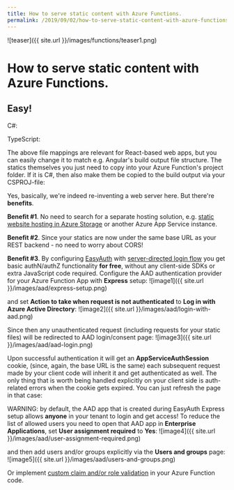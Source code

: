 ```yaml
---
title: How to serve static content with Azure Functions.
permalink: /2019/09/02/how-to-serve-static-content-with-azure-functions
---
```

![teaser]({{ site.url }}/images/functions/teaser1.png)
# How to serve static content with Azure Functions.


## **Easy!**

C#:
<script src="https://gist.github.com/scale-tone/ed4d9756d1bcebf21f1c93e5a157d3e1.js"></script>

TypeScript:
<script src="https://gist.github.com/scale-tone/dadc399b43c85353bd5069d0634a4ef4.js"></script>

The above file mappings are relevant for React-based web apps, but you can easily change it to match e.g. Angular's build output file structure. The statics themselves you just need to copy into your Azure Function's project folder. If it is C#, then also make them be copied to the build output via your CSPROJ-file:
<script src="https://gist.github.com/scale-tone/7d4e29381aed34b8536db04664992c2e.js"></script>

Yes, basically, we're indeed re-inventing a web server here. But there're **benefits**.

**Benefit #1**. No need to search for a separate hosting solution, e.g. [static website hosting in Azure Storage](https://docs.microsoft.com/en-us/azure/storage/blobs/storage-blob-static-website) or another Azure App Service instance.

**Benefit #2**. Since your statics are now under the same base URL as your REST backend - no need to worry about CORS!

**Benefit #3**. By configuring [EasyAuth](https://docs.microsoft.com/en-us/azure/app-service/overview-authentication-authorization#authentication-flow) with [server-directed login flow](https://github.com/cgillum/easyauth/wiki/Login#server-directed-login) you get basic authN/authZ functionality **for free**, without any client-side SDKs or extra JavaScript code required. Configure the AAD authentication provider for your Azure Function App with **Express** setup: 
![image1]({{ site.url }}/images/aad/express-setup.png)

and set **Action to take when request is not authenticated** to **Log in with Azure Active Directory**: 
![image2]({{ site.url }}/images/aad/login-with-aad.png)

Since then any unauthenticated request (including requests for your static files) will be redirected to AAD login/consent page: 
![image3]({{ site.url }}/images/aad/aad-login.png)

Upon successful authentication it will get an **AppServiceAuthSession** cookie, (since, again, the base URL is the same) each subsequent request made by your client code will inherit it and get authenticated as well. The only thing that is worth being handled explicitly on your client side is auth-related errors when the cookie gets expired. You can just refresh the page in that case:
<script src="https://gist.github.com/scale-tone/c2932ee077e7c12938225c81c5a00511.js"></script>

WARNING: by default, the AAD app that is created during EasyAuth Express setup allows **anyone** in your tenant to login and get access! To reduce the list of allowed users you need to open that AAD app in **Enterprise Applications**, set **User assignment required** to **Yes**: 
![image4]({{ site.url }}/images/aad/user-assignment-required.png)

and then add users and/or groups explicitly via the **Users and groups** page:
![image5]({{ site.url }}/images/aad/users-and-groups.png)

Or implement [custom claim and/or role validation](https://docs.microsoft.com/en-us/azure/azure-functions/functions-bindings-http-webhook-trigger?tabs=csharp#working-with-client-identities) in your Azure Function code.
